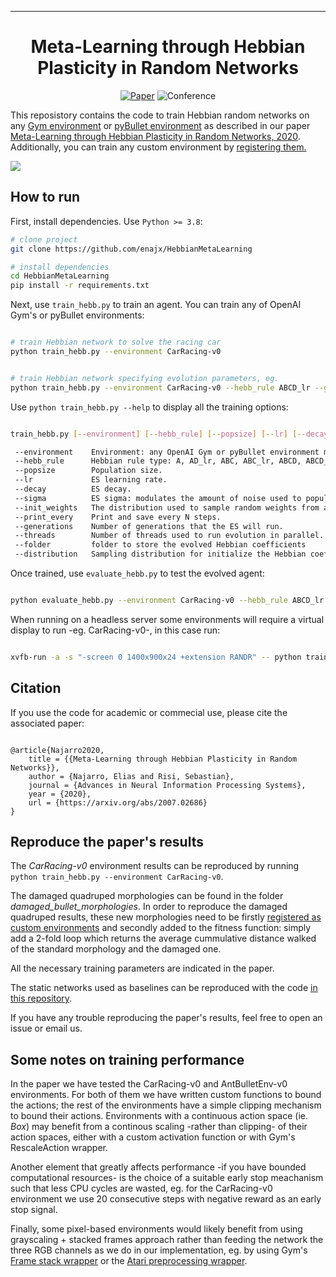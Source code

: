  
---

<div align="center">    
 
# Meta-Learning through Hebbian Plasticity in Random Networks   

[![Paper](https://img.shields.io/badge/paper-arxiv.2007.02686-B31B1B.svg)](https://arxiv.org/abs/2007.02686)
![Conference](http://img.shields.io/badge/NeurIPS-2020-4b44ce.svg)
<!-- [![Conference](http://img.shields.io/badge/NeurIPS-2020-4b44ce.svg)]('add_proceedings_link_here') -->

</div>
 
This reposistory contains the code to train Hebbian random networks on any [Gym environment](https://github.com/openai/gym/wiki/Table-of-environments) or [pyBullet environment](https://github.com/bulletphysics/bullet3) as described in our paper [Meta-Learning through Hebbian Plasticity in Random Networks, 2020](https://arxiv.org/abs/2007.02686).
Additionally, you can train any custom environment by [registering them.](https://github.com/openai/gym/wiki/Environments)
<!-- 
<p align="center">
  <img src="images/carsmallest.gif" />
</p> -->
![](images/carsmall-min.gif)


## How to run   
<!-- <img src="http://www.sciweavers.org/tex2img.php?eq=%20%5Csqrt%7Bab%7D%20&bc=White&fc=Black&im=tif&fs=12&ff=arev&edit=0" align="center" border="0" alt=" \sqrt{ab} " width="" height="" /> -->
First, install dependencies. Use `Python >= 3.8`:
```bash
# clone project   
git clone https://github.com/enajx/HebbianMetaLearning   

# install dependencies   
cd HebbianMetaLearning 
pip install -r requirements.txt
 ```   
 Next, use `train_hebb.py` to train an agent. You can train any of OpenAI Gym's or pyBullet environments:
 ```bash

# train Hebbian network to solve the racing car
python train_hebb.py --environment CarRacing-v0


# train Hebbian network specifying evolution parameters, eg. 
python train_hebb.py --environment CarRacing-v0 --hebb_rule ABCD_lr --generations 300 --popsize 200 --print_every 1 --init_weights uni --lr 0.2 --sigma 0.1 --decay 0.995 --threads -1 --distribution normal

```

 Use `python train_hebb.py --help` to display all the training options:


 ```bash

train_hebb.py [--environment] [--hebb_rule] [--popsize] [--lr] [--decay] [--sigma] [--init_weights] [--print_every] [--generations] [--threads] [--folder] [--distribution]

  --environment    Environment: any OpenAI Gym or pyBullet environment may be used
  --hebb_rule      Hebbian rule type: A, AD_lr, ABC, ABC_lr, ABCD, ABCD_lr
  --popsize        Population size.
  --lr             ES learning rate.
  --decay          ES decay.
  --sigma          ES sigma: modulates the amount of noise used to populate each new generation
  --init_weights   The distribution used to sample random weights from at each episode / coevolve mode: uni, normal, coevolve
  --print_every    Print and save every N steps.
  --generations    Number of generations that the ES will run.
  --threads        Number of threads used to run evolution in parallel.
  --folder         folder to store the evolved Hebbian coefficients
  --distribution   Sampling distribution for initialize the Hebbian coefficients: normal, uniform

```

Once trained, use `evaluate_hebb.py` to test the evolved agent:
 ```bash

python evaluate_hebb.py --environment CarRacing-v0 --hebb_rule ABCD_lr --path_hebb heb_coeffs.dat --path_coev cnn_parameters.dat --init_weights uni 

```

When running on a headless server some environments will require a virtual display to run -eg. CarRacing-v0-, in this case run:
 ```bash

xvfb-run -a -s "-screen 0 1400x900x24 +extension RANDR" -- python train_hebb.py --environment CarRacing-v0

```

## Citation   

If you use the code for academic or commecial use, please cite the associated paper:

```

@article{Najarro2020,
	title = {{Meta-Learning through Hebbian Plasticity in Random Networks}},
	author = {Najarro, Elias and Risi, Sebastian},
	journal = {Advances in Neural Information Processing Systems},
	year = {2020},
	url = {https://arxiv.org/abs/2007.02686}
}

```   

## Reproduce the paper's results

The *CarRacing-v0* environment results can be reproduced by running `python train_hebb.py --environment CarRacing-v0`. 

The damaged quadruped morphologies can be found in the folder *damaged_bullet_morphologies*. In order to 
reproduce the damaged quadruped results, these new morphologies need to be firstly [registered as custom environments](https://github.com/openai/gym/wiki/Environments) 
and secondly added to the fitness function: simply add a 2-fold loop which returns the average cummulative distance walked of the standard morphology and the damaged one.

All the necessary training parameters are indicated in the paper.

The static networks used as baselines can be reproduced with the code [in this repository](https://github.com/enajx/ES).

If you have any trouble reproducing the paper's results, feel free to open an issue or email us.


## Some notes on training performance

In the paper we have tested the CarRacing-v0 and AntBulletEnv-v0 environments. For both of them we have written custom functions to bound the actions;
the rest of the environments have a simple clipping mechanism to bound their actions. Environments with a continuous action space (ie. *Box*)
may benefit from a continous scaling -rather than clipping- of their action spaces, either with a custom activation function or with 
Gym's RescaleAction wrapper.

Another element that greatly affects performance -if you have bounded computational resources- is the choice of a suitable early stop meachanism such that less CPU cycles are wasted, 
eg. for the CarRacing-v0 environment we use 20 consecutive steps with negative reward as an early stop signal.

Finally, some pixel-based environments would likely benefit from using grayscaling + stacked frames approach rather than feeding the network the three RGB channels as we do in our 
implementation, eg. by using Gym's [Frame stack wrapper](https://github.com/openai/gym/blob/master/gym/wrappers/frame_stack.py#L58) or the [Atari preprocessing wrapper](https://github.com/openai/gym/blob/master/gym/wrappers/atari_preprocessing.py#L12).
